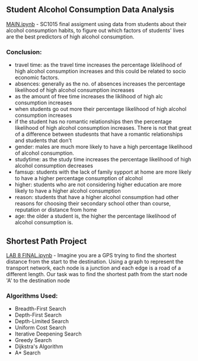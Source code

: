 ## Student Alcohol Consumption Data Analysis
[MAIN.ipynb](https://github.com/ijethmal/sc1015-asg/blob/main/MAIN.ipynb) - SC1015 final assigment using data from students about their alcohol consumption habits, to figure out which factors of students' lives are the best predictors of high alcohol consumption.
### Conclusion:
- travel time: as the travel time increases the percentage liklelihood of high alcohol consumption increases and this could be related to socio economic factors.
- absences: generally as the no. of absences increases the percentage likelihood of high alcohol consumption increases
- as the amount of free time increases the liklihood of high alc consumption increases
- when students go out more their percentage likelihood of high alcohol consumption increases
- if the student has no romantic relationships then the percentage likelihood of high alcohol consumption increases. There is not that great of a difference between studesnts that have a romantic relationships and students that don't
- gender: males are much more likely to have a high percentage likelihood of alcohol consumption.
- studytime: as the study time increases the percentage likelihood of high alcohol consumption decreases
- famsup: students with the lack of family sypport at home are more likely to have a higher percentage consumption of alcohol
- higher: students who are not considering higher education are more likely to have a higher alcohol consumption
- reason: students that have a higher alcohol consumption had other reasons for choosing their secondary school other than course, reputation or distance from home
- age: the older a student is, the higher the percentage likelihood of alcohol consumption is.

## Shortest Path Project
[LAB 8 FINAL.ipynb](https://github.com/ijethmal/sc1015-asg/blob/main/LAB%208%20FINAL.ipynb) - Imagine you are a GPS trying to find the shortest distance from the start to the destination. Using a graph to represent the transport network, each node is a junction and each edge is a road of a different length. Our task was to find the shortest path from the start node 'A' to the destination node
### Algorithms Used:
- Breadth-First Search
- Depth-First Search
- Depth-Limited Search
- Uniform Cost Search
- Iterative Deepening Search
- Greedy Search
- Dijkstra's Algorithm
- A* Search
